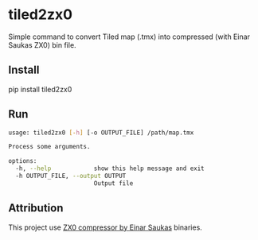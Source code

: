 # tiled2zx0

Simple command to convert Tiled map (.tmx) into compressed (with Einar Saukas ZX0) bin file.

## Install

pip install tiled2zx0

## Run

```bash
usage: tiled2zx0 [-h] [-o OUTPUT_FILE] /path/map.tmx

Process some arguments.

options:
  -h, --help            show this help message and exit
  -h OUTPUT_FILE, --output OUTPUT
                        Output file
```

## Attribution

This project use [ZX0 compressor by Einar Saukas](https://github.com/einar-saukas/ZX0) binaries.
